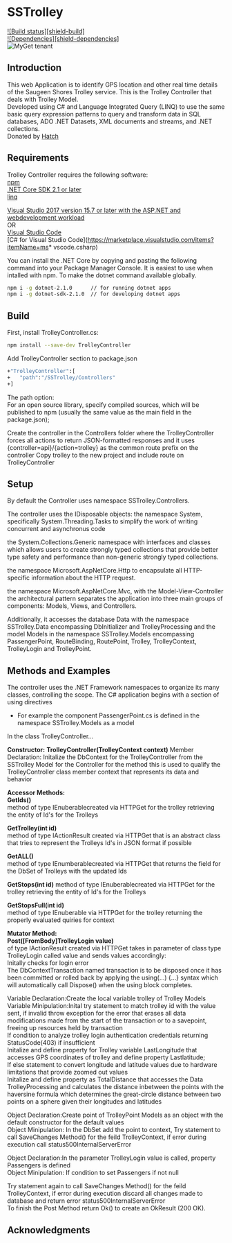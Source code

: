 SSTrolley
==========
[![Build status][shield-build]](#)  
[![Dependencies][shield-dependencies]](#)  
![MyGet tenant](https://img.shields.io/dotnet.myget/dotnet-coreclr/v/Microsoft.DotNet.CoreCLR.svg)

Introduction
------------
This web Application is to identify GPS location and other real time details of the Saugeen Shores Trolley service.
This is the Trolley Controller that deals with Trolley Model.  
Developed using C# and Language Integrated Query (LINQ) to use the same basic query expression patterns to query and transform data in SQL databases, ADO .NET Datasets, XML documents and streams, and .NET collections.  
Donated by [Hatch](https://www.hatch.com/)

 Requirements
-------------
Trolley Controller requires the following software:  
[npm](https://www.npmjs.com/get-npm)  
[.NET Core SDK 2.1 or later](https://www.microsoft.com/net/download/all)  
[linq](https://www.npmjs.com/package/linq)  

[Visual Studio 2017 version 15.7 or later with the ASP.NET and webdevelopment workload](https://www.visualstudio.com/downloads/)   
OR  
[Visual Studio Code](https://code.visualstudio.com/download)  
[C# for Visual Studio Code](https://marketplace.visualstudio.com/items?itemName=ms* vscode.csharp)  

You can install the .NET Core by copying and pasting the following command into your Package Manager Console.
It is easiest to use when intalled with npm.
To make the dotnet command available globally.

```bash
npm i -g dotnet-2.1.0      // for running dotnet apps
npm i -g dotnet-sdk-2.1.0  // for developing dotnet apps
```

Build
------
First, install TrolleyController.cs:

```bash
npm install --save-dev TrolleyController
```

Add TrolleyController section to package.json

```bash
+"TrolleyController":[
+	"path":"/SSTrolley/Controllers"
+]
```

The path option:  
For an open source library, specify compiled sources, which will be published to npm (usually the same value as the main field in the package.json);

Create the controller in the Controllers folder where the TrolleyController forces all actions to return JSON-formatted responses and it uses {controller=api}/{action=trolley} as the common route prefix on the controller
Copy trolley to the new project and include route on TrolleyController

Setup
-----
By default the Controller uses namespace SSTrolley.Controllers.

The controller uses the IDisposable objects:
the namespace System, specifically System.Threading.Tasks to simplify the work of writing concurrent and asynchronus code 

the System.Collections.Generic namespace with interfaces and classes which allows users to create strongly typed collections that provide better type safety and performance than non-generic strongly typed collections.

the namespace Microsoft.AspNetCore.Http to encapsulate all HTTP-specific information about the HTTP request.

the namespace Microsoft.AspNetCore.Mvc, with the Model-View-Controller the architectural pattern separates the application into three main groups of components: Models, Views, and Controllers. 

Additionally, it accesses the database Data with the namespace SSTrolley.Data encompassing DbInitializer and TrolleyProcessing and the model Models in the namespace SSTrolley.Models encompassing PassengerPoint, RouteBinding, RoutePoint, Trolley, TrolleyContext, TrolleyLogin and TrolleyPoint.

Methods and Examples
-------------------
The controller uses the .NET Framework namespaces to organize its many classes, controlling the scope. 
The C# application begins with a section of using directives
* For example the component PassengerPoint.cs is defined in the namespace SSTrolley.Models as a model

In the class TrolleyController...

**Constructor:**
**TrolleyController(TrolleyContext context)**
Member Declaration: Initalize the DbContext for the TrolleyController from the SSTrolley Model for the Controller for the method 
this is used to qualify the TrolleyController class member context that represents its data and behavior

**Accessor Methods:**  
**GetIds()**  
method of type IEnuberable<int>created via HTTPGet for the trolley retrieving the entity of Id's for the Trolleys

**GetTrolley(int id)**  
method of type IActionResult created via HTTPGet that is an abstract class that tries to represent the Trolleys Id's  in JSON format if possible  

**GetALL()**  
method of type IEnumberable<Trolley>created via HTTPGet that returns the field for the DbSet of Trolleys with the updated Ids

**GetStops(int id)** 
method of type IEnuberable<int>created via HTTPGet for the trolley retrieving the entity of Id's for the Trolleys

**GetStopsFull(int id)**  
method of type IEnuberable<RoutePoint> via HTTPGet for the trolley returning the properly evaluated quiries for context


**Mutator Method:**   
**Post([FromBody]TrolleyLogin value)**   
of type IActionResult created via HTTPGet takes in parameter of class type TrolleyLogin called value and sends values accordingly:   
Initally checks for login error    
The DbContextTransaction named transaction is to be disposed once it has been committed or rolled back by applying the using(…) {…} syntax which will automatically call Dispose() when the using block completes.   

Variable Declaration:Create the local variable trolley of Trolley Models   
Variable Minipulation:Inital try statement to match trolley id with the value sent, if invalid throw exception for the error that erases all data modifications made from the start of the transaction or to a savepoint, freeing up resources held by transaction   
If condition to analyze trolley login authentication credentials returning StatusCode(403) if insufficient   
Initalize and define property for Trolley variable LastLongitude that accesses GPS coordinates of trolley and define property Lastlatitude;   
If else statement to convert longitude and latitude values due to hardware limitations that provide zoomed out values   
Initalize and define property as TotalDistance that accesses the Data TrolleyProcessing and calculates the distance inbetween the points with the haversine formula which determines the great-circle distance between two points on a sphere given their longitudes and latitudes   

Object Declaration:Create point of TrolleyPoint Models as an object with the default constructor for the default values  
Object Minipulation: In the DbSet add the point to context, Try statement to call SaveChanges Method() for the feild TrolleyContext, if error during execution call status500InternalServerError

Object Declaration:In the parameter TrolleyLogin value is called, property Passengers is defined  
Object Minipulation: If condition to set Passengers if not null
	
Try statement again to call SaveChanges Method() for the feild TrolleyContext, if error during execution discard all changes made to database and return error status500InternalServerError  
To finish the Post Method return Ok() to create an OkResult (200 OK).

Acknowledgments
-----

